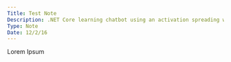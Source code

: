 ```yaml
---
Title: Test Note
Description: .NET Core learning chatbot using an activation spreading weighted node graph.
Type: Note
Date: 12/2/16
---
```


Lorem Ipsum